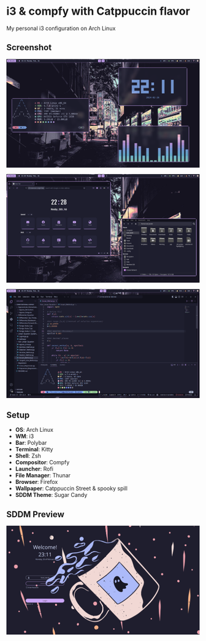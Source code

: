 # i3 & compfy with Catppuccin flavor
My personal i3 configuration on Arch Linux

## Screenshot
<p align="center">
  <img src="./Screenshots/Showcase.png">
  <br>
</p>

<p align="center">
  <img src="./Screenshots/Browser&Files.png">
  <br>
</p>

<p align="center">
  <img src="./Screenshots/VSCode.png">
  <br>
</p>



## Setup
- **OS**: Arch Linux
- **WM**: i3
- **Bar**: Polybar
- **Terminal**: Kitty
- **Shell**: Zsh
- **Compositor**: Compfy
- **Launcher**: Rofi
- **File Manager**: Thunar
- **Browser**: Firefox
- **Wallpaper**: Catppuccin Street & spooky spill
- **SDDM Theme**: Sugar Candy

## SDDM Preview

<p align="center">
  <img src="./Screenshots/SDDM.png">
  <br>
</p>

